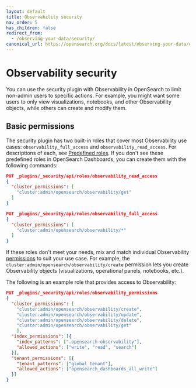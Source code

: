 ```yaml
---
layout: default
title: Observability security
nav_order: 5
has_children: false
redirect_from:
  - /observing-your-data/security/
canonical_url: https://opensearch.org/docs/latest/observing-your-data/observability-security/
---
```


# Observability security

You can use the security plugin with Observability in OpenSearch to limit non-admin users to specific actions. For example, you might want some users to only view visualizations, notebooks, and other Observability objects, while others can create and modify them.

## Basic permissions

The security plugin has two built-in roles that cover most Observability use cases: `observability_full_access` and `observability_read_access`. For descriptions of each, see [Predefined roles]({{site.url}}{{site.baseurl}}/security/access-control/users-roles#predefined-roles). If you don't see these predefined roles in OpenSearch Dashboards, you can create them with the following commands:

```json
PUT _plugins/_security/api/roles/observability_read_access
{
  "cluster_permissions": [
    "cluster:admin/opensearch/observability/get"
  ]
}
```

```json
PUT _plugins/_security/api/roles/observability_full_access
{
  "cluster_permissions": [
    "cluster:admin/opensearch/observability/*"
  ]
}
```

If these roles don't meet your needs, mix and match individual Observability [permissions]({{site.url}}{{site.baseurl}}/security/access-control/permissions/) to suit your use case. For example, the `cluster:admin/opensearch/observability/create` permission lets you create Observability objects (visualizations, operational panels, notebooks, etc.).

The following is an example role that provides access to Observability:

```json
PUT _plugins/_security/api/roles/observability_permissions
{
  "cluster_permissions": [
    "cluster:admin/opensearch/observability/create",
    "cluster:admin/opensearch/observability/update",
    "cluster:admin/opensearch/observability/delete",
    "cluster:admin/opensearch/observability/get"
    ],
  "index_permissions": [{
    "index_patterns": [".opensearch-observability"],
    "allowed_actions": ["write", "read", "search"]
  }],
  "tenant_permissions": [{
    "tenant_patterns": ["global_tenant"],
    "allowed_actions": ["opensearch_dashboards_all_write"]
  }]
}
```
